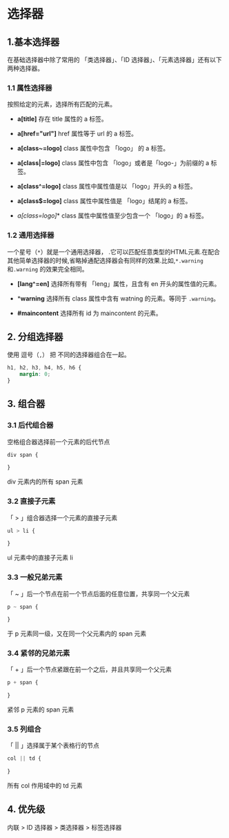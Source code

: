 # 选择器

## 1.基本选择器
在基础选择器中除了常用的 「类选择器」、「ID 选择器」、「元素选择器」还有以下两种选择器。

### 1.1 属性选择器

按照给定的元素，选择所有匹配的元素。

- **a[title]**
  存在 title 属性的 a 标签。

- **a[href="url"]**
  href 属性等于 url 的 a 标签。

- **a[class~=logo]**
  class 属性中包含 「logo」 的 a 标签。

- **a[class|=logo]**
  class 属性中包含 「logo」或者是「logo-」为前缀的 a 标签。

- **a[class^=logo]**
  class 属性中属性值是以 「logo」开头的 a 标签。

- **a[class$=logo]**
  class 属性中属性值是 「logo」结尾的 a 标签。

- **a[class*=logo]**
  class 属性中属性值至少包含一个 「logo」的 a 标签。


### 1.2 通用选择器
一个星号（`*`）就是一个通用选择器， .它可以匹配任意类型的HTML元素.在配合其他简单选择器的时候,省略掉通配选择器会有同样的效果.比如,`*.warning` 和`.warning` 的效果完全相同。

- **[lang^=en]**
  选择所有带有 「leng」属性，且含有 en 开头的属性值的元素。

- ***warning** 
  选择所有 class 属性中含有 watning 的元素。等同于 `.warning`。

- **#maincontent**
  选择所有 id 为 maincontent 的元素。



## 2. 分组选择器

使用 逗号（`,`） 把 不同的选择器组合在一起。

```css
h1, h2, h3, h4, h5, h6 {
    margin: 0;
}
```



## 3. 组合器
### 3.1 后代组合器
空格组合器选择前一个元素的后代节点

```css
div span {
    
}
```

div 元素内的所有 span 元素


### 3.2 直接子元素
「 > 」组合器选择一个元素的直接子元素

```css
ul > li {
    
}
```

ul 元素中的直接子元素 li


### 3.3 一般兄弟元素
「 ~ 」后一个节点在前一个节点后面的任意位置，共享同一个父元素

```css
p ~ span {
    
}
```

于 p 元素同一级，又在同一个父元素内的 span 元素


### 3.4 紧邻的兄弟元素
「 + 」后一个节点紧跟在前一个之后，并且共享同一个父元素

```css
p + span {
    
}
```

紧邻 p 元素的 span 元素


### 3.5 列组合

「 || 」选择属于某个表格行的节点

```css
col || td {
    
}
```

所有 col 作用域中的 td 元素



## 4. 优先级

内联 > ID 选择器 > 类选择器 > 标签选择器

